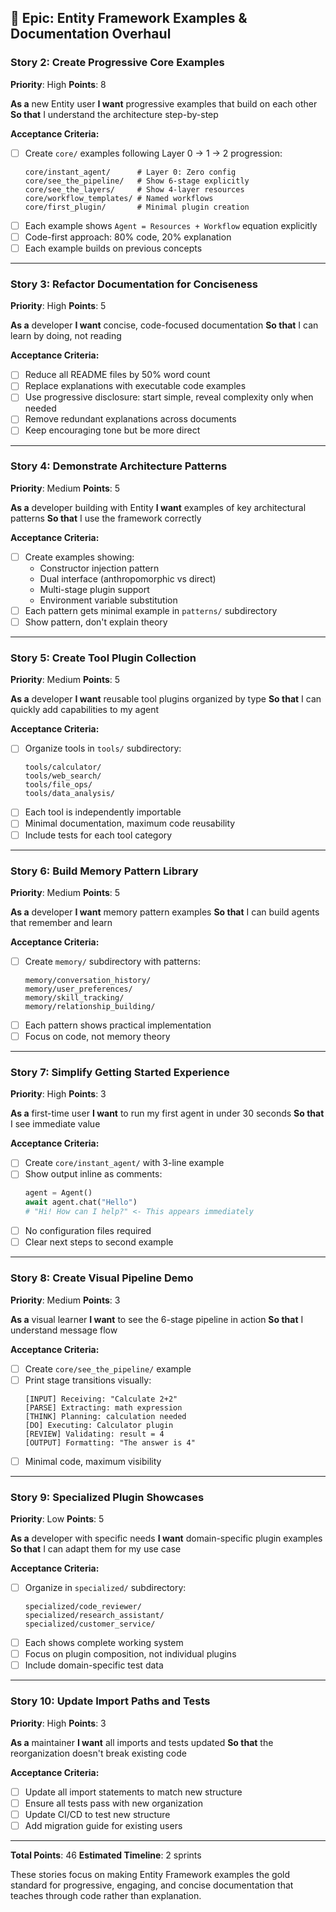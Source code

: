 ## 🎯 **Epic: Entity Framework Examples & Documentation Overhaul**

### Story 2: Create Progressive Core Examples
**Priority**: High
**Points**: 8

**As a** new Entity user
**I want** progressive examples that build on each other
**So that** I understand the architecture step-by-step

**Acceptance Criteria:**
- [ ] Create `core/` examples following Layer 0 → 1 → 2 progression:
  ```
  core/instant_agent/      # Layer 0: Zero config
  core/see_the_pipeline/   # Show 6-stage explicitly
  core/see_the_layers/     # Show 4-layer resources
  core/workflow_templates/ # Named workflows
  core/first_plugin/       # Minimal plugin creation
  ```
- [ ] Each example shows `Agent = Resources + Workflow` equation explicitly
- [ ] Code-first approach: 80% code, 20% explanation
- [ ] Each example builds on previous concepts

---

### Story 3: Refactor Documentation for Conciseness
**Priority**: High
**Points**: 5

**As a** developer
**I want** concise, code-focused documentation
**So that** I can learn by doing, not reading

**Acceptance Criteria:**
- [ ] Reduce all README files by 50% word count
- [ ] Replace explanations with executable code examples
- [ ] Use progressive disclosure: start simple, reveal complexity only when needed
- [ ] Remove redundant explanations across documents
- [ ] Keep encouraging tone but be more direct

---

### Story 4: Demonstrate Architecture Patterns
**Priority**: Medium
**Points**: 5

**As a** developer building with Entity
**I want** examples of key architectural patterns
**So that** I use the framework correctly

**Acceptance Criteria:**
- [ ] Create examples showing:
  - Constructor injection pattern
  - Dual interface (anthropomorphic vs direct)
  - Multi-stage plugin support
  - Environment variable substitution
- [ ] Each pattern gets minimal example in `patterns/` subdirectory
- [ ] Show pattern, don't explain theory

---

### Story 5: Create Tool Plugin Collection
**Priority**: Medium
**Points**: 5

**As a** developer
**I want** reusable tool plugins organized by type
**So that** I can quickly add capabilities to my agent

**Acceptance Criteria:**
- [ ] Organize tools in `tools/` subdirectory:
  ```
  tools/calculator/
  tools/web_search/
  tools/file_ops/
  tools/data_analysis/
  ```
- [ ] Each tool is independently importable
- [ ] Minimal documentation, maximum code reusability
- [ ] Include tests for each tool category

---

### Story 6: Build Memory Pattern Library
**Priority**: Medium
**Points**: 5

**As a** developer
**I want** memory pattern examples
**So that** I can build agents that remember and learn

**Acceptance Criteria:**
- [ ] Create `memory/` subdirectory with patterns:
  ```
  memory/conversation_history/
  memory/user_preferences/
  memory/skill_tracking/
  memory/relationship_building/
  ```
- [ ] Each pattern shows practical implementation
- [ ] Focus on code, not memory theory

---

### Story 7: Simplify Getting Started Experience
**Priority**: High
**Points**: 3

**As a** first-time user
**I want** to run my first agent in under 30 seconds
**So that** I see immediate value

**Acceptance Criteria:**
- [ ] Create `core/instant_agent/` with 3-line example
- [ ] Show output inline as comments:
  ```python
  agent = Agent()
  await agent.chat("Hello")
  # "Hi! How can I help?" <- This appears immediately
  ```
- [ ] No configuration files required
- [ ] Clear next steps to second example

---

### Story 8: Create Visual Pipeline Demo
**Priority**: Medium
**Points**: 3

**As a** visual learner
**I want** to see the 6-stage pipeline in action
**So that** I understand message flow

**Acceptance Criteria:**
- [ ] Create `core/see_the_pipeline/` example
- [ ] Print stage transitions visually:
  ```
  [INPUT] Receiving: "Calculate 2+2"
  [PARSE] Extracting: math expression
  [THINK] Planning: calculation needed
  [DO] Executing: Calculator plugin
  [REVIEW] Validating: result = 4
  [OUTPUT] Formatting: "The answer is 4"
  ```
- [ ] Minimal code, maximum visibility

---

### Story 9: Specialized Plugin Showcases
**Priority**: Low
**Points**: 5

**As a** developer with specific needs
**I want** domain-specific plugin examples
**So that** I can adapt them for my use case

**Acceptance Criteria:**
- [ ] Organize in `specialized/` subdirectory:
  ```
  specialized/code_reviewer/
  specialized/research_assistant/
  specialized/customer_service/
  ```
- [ ] Each shows complete working system
- [ ] Focus on plugin composition, not individual plugins
- [ ] Include domain-specific test data

---

### Story 10: Update Import Paths and Tests
**Priority**: High
**Points**: 3

**As a** maintainer
**I want** all imports and tests updated
**So that** the reorganization doesn't break existing code

**Acceptance Criteria:**
- [ ] Update all import statements to match new structure
- [ ] Ensure all tests pass with new organization
- [ ] Update CI/CD to test new structure
- [ ] Add migration guide for existing users

---

**Total Points**: 46
**Estimated Timeline**: 2 sprints

These stories focus on making Entity Framework examples the gold standard for progressive, engaging, and concise documentation that teaches through code rather than explanation.
